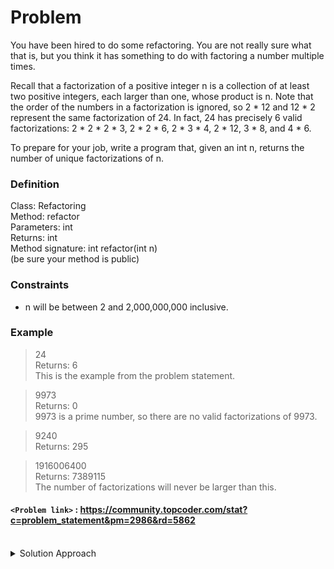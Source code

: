 # Problem
You have been hired to do some refactoring. You are not really sure what that is, but you think it has something to do with factoring a number multiple times.

Recall that a factorization of a positive integer n is a collection of at least two positive integers, each larger than one, whose product is n. Note that the order of the numbers in a factorization is ignored, so 2 * 12 and 12 * 2 represent the same factorization of 24. In fact, 24 has precisely 6 valid factorizations: 2 * 2 * 2 * 3, 2 * 2 * 6, 2 * 3 * 4, 2 * 12, 3 * 8, and 4 * 6.

To prepare for your job, write a program that, given an int n, returns the number of unique factorizations of n.

### Definition
Class:  Refactoring<br/>
Method: refactor<br/>
Parameters: int<br/>
Returns:  int<br/>
Method signature: int refactor(int n)<br/>
(be sure your method is public)<br/>

### Constraints
- n will be between 2 and 2,000,000,000 inclusive. 

### Example
>24<br/>
>Returns: 6<br/>
>This is the example from the problem statement.<br/>

>9973<br/>
>Returns: 0<br/>
>9973 is a prime number, so there are no valid factorizations of 9973.<br/>

>9240<br/>
>Returns: 295<br/>

>1916006400<br/>
>Returns: 7389115<br/>
>The number of factorizations will never be larger than this.<br/>

#### `<Problem link>` : <https://community.topcoder.com/stat?c=problem_statement&pm=2986&rd=5862>
<br/>
<details>
  <summary>Solution Approach</summary>
  
  ######
  
  We are going to use recursion. Specifically, if n = a * m, then a * m is a factorization of n, as is **a** multiplied by any factorization of m. Indeed, we can find all factorizations of n by iterating over all of its divisors a, and then recursively finding all factorizations of n/a. See Following pseudocode:
  ```cpp
      int count(int n) {
          int result = 0;
          for (int a = 2; a*a <= n; a++) 
              if (n % a == 0) 
                  result += count(n/a) + 1;
          return result;
      } 
  ```
  
  Unfortunately, this will find certain factorizations more than once. For example, 2 * 3 * 4 and 4 * 3 * 2 might both be counted, even though they are the same factorization. To solve this, it suffices to generate the factors in non-decreasing order. This can be done as follows:
  ```cpp
    int count(int n, int lastFactor) {
        int result = 0;
        for (int a = lastFactor; a*a <= n; a++) 
            if(n % a == 0) 
                result += count(n/a, a) + 1;
        return result;
    } 
  ```
  ### References
  
  >https://www.topcoder.com/tc?module=Static&d1=match_editorials&d2=srm216<br/>
  
</details>
